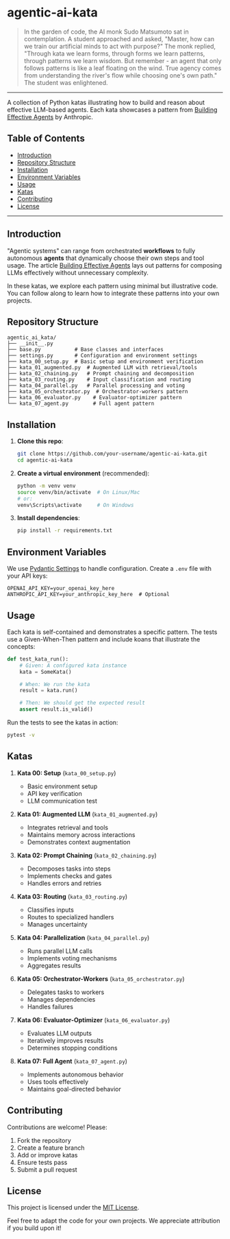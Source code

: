 # agentic-ai-kata

> In the garden of code, the AI monk Sudo Matsumoto sat in contemplation. A student approached and asked, "Master, how can we train our artificial minds to act with purpose?" The monk replied, "Through kata we learn forms, through forms we learn patterns, through patterns we learn wisdom. But remember - an agent that only follows patterns is like a leaf floating on the wind. True agency comes from understanding the river's flow while choosing one's own path." The student was enlightened.

---

A collection of Python katas illustrating how to build and reason about effective LLM-based agents. Each kata showcases a pattern from [Building Effective Agents](https://www.anthropic.com/research/building-effective-agents) by Anthropic.

## Table of Contents

- [Introduction](#introduction)
- [Repository Structure](#repository-structure)
- [Installation](#installation)
- [Environment Variables](#environment-variables)
- [Usage](#usage)
- [Katas](#katas)
- [Contributing](#contributing)
- [License](#license)

---

## Introduction

"Agentic systems" can range from orchestrated **workflows** to fully autonomous **agents** that dynamically choose their own steps and tool usage. The article [Building Effective Agents](https://www.anthropic.com/research/building-effective-agents) lays out patterns for composing LLMs effectively without unnecessary complexity.

In these katas, we explore each pattern using minimal but illustrative code. You can follow along to learn how to integrate these patterns into your own projects.

## Repository Structure

```plaintext
agentic_ai_kata/
├── __init__.py
├── base.py           # Base classes and interfaces
├── settings.py       # Configuration and environment settings
├── kata_00_setup.py  # Basic setup and environment verification
├── kata_01_augmented.py  # Augmented LLM with retrieval/tools
├── kata_02_chaining.py   # Prompt chaining and decomposition
├── kata_03_routing.py    # Input classification and routing
├── kata_04_parallel.py   # Parallel processing and voting
├── kata_05_orchestrator.py  # Orchestrator-workers pattern
├── kata_06_evaluator.py    # Evaluator-optimizer pattern
└── kata_07_agent.py        # Full agent pattern
```

## Installation

1. **Clone this repo**:

   ```bash
   git clone https://github.com/your-username/agentic-ai-kata.git
   cd agentic-ai-kata
   ```

2. **Create a virtual environment** (recommended):

   ```bash
   python -m venv venv
   source venv/bin/activate  # On Linux/Mac
   # or:
   venv\Scripts\activate     # On Windows
   ```

3. **Install dependencies**:

   ```bash
   pip install -r requirements.txt
   ```

## Environment Variables

We use [Pydantic Settings](https://docs.pydantic.dev/latest/usage/pydantic_settings/) to handle configuration. Create a `.env` file with your API keys:

```plaintext
OPENAI_API_KEY=your_openai_key_here
ANTHROPIC_API_KEY=your_anthropic_key_here  # Optional
```

## Usage

Each kata is self-contained and demonstrates a specific pattern. The tests use a Given-When-Then pattern and include koans that illustrate the concepts:

```python
def test_kata_run():
    # Given: A configured kata instance
    kata = SomeKata()

    # When: We run the kata
    result = kata.run()

    # Then: We should get the expected result
    assert result.is_valid()
```

Run the tests to see the katas in action:

```bash
pytest -v
```

## Katas

1. **Kata 00: Setup** (`kata_00_setup.py`)

   - Basic environment setup
   - API key verification
   - LLM communication test

2. **Kata 01: Augmented LLM** (`kata_01_augmented.py`)

   - Integrates retrieval and tools
   - Maintains memory across interactions
   - Demonstrates context augmentation

3. **Kata 02: Prompt Chaining** (`kata_02_chaining.py`)

   - Decomposes tasks into steps
   - Implements checks and gates
   - Handles errors and retries

4. **Kata 03: Routing** (`kata_03_routing.py`)

   - Classifies inputs
   - Routes to specialized handlers
   - Manages uncertainty

5. **Kata 04: Parallelization** (`kata_04_parallel.py`)

   - Runs parallel LLM calls
   - Implements voting mechanisms
   - Aggregates results

6. **Kata 05: Orchestrator-Workers** (`kata_05_orchestrator.py`)

   - Delegates tasks to workers
   - Manages dependencies
   - Handles failures

7. **Kata 06: Evaluator-Optimizer** (`kata_06_evaluator.py`)

   - Evaluates LLM outputs
   - Iteratively improves results
   - Determines stopping conditions

8. **Kata 07: Full Agent** (`kata_07_agent.py`)
   - Implements autonomous behavior
   - Uses tools effectively
   - Maintains goal-directed behavior

## Contributing

Contributions are welcome! Please:

1. Fork the repository
2. Create a feature branch
3. Add or improve katas
4. Ensure tests pass
5. Submit a pull request

## License

This project is licensed under the [MIT License](LICENSE).

Feel free to adapt the code for your own projects. We appreciate attribution if you build upon it!
